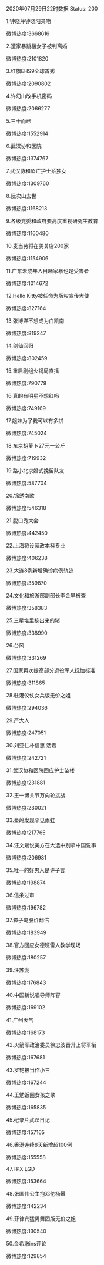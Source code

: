 2020年07月29日22时数据
Status: 200

1.钟晓芹钟晓阳亲吻

微博热度:3668616

2.遭家暴跳楼女子被判离婚

微博热度:2101820

3.红旗EHS9全球首秀

微博热度:2090802

4.许幻山改手机密码

微博热度:2066277

5.三十而已

微博热度:1552914

6.武汉协和医院

微博热度:1374767

7.武汉协和坠亡护士系独女

微博热度:1309760

8.阮次山去世

微博热度:1168213

9.各级党委和政府要高度重视研究生教育

微博热度:1160480

10.麦当劳将在美关店200家

微博热度:1154906

11.广东未成年人目睹家暴也是受害者

微博热度:1014672

12.Hello Kitty被任命为版权宣传大使

微博热度:827164

13.张博洋不想成为白凯南

微博热度:819247

14.剑仙回归

微博热度:802459

15.重启剧组火锅局直播

微博热度:790779

16.真的有明星不想红吗

微博热度:749169

17.姐妹为了我可以有多拼

微博热度:745024

18.东京胡萝卜27元一公斤

微博热度:719932

19.路小北求婚式挽留队友

微博热度:587704

20.锦绣南歌

微博热度:546318

21.脱口秀大会

微博热度:442450

22.上海将设家政本科专业

微博热度:406238

23.大连8例新增确诊病例轨迹

微博热度:359870

24.文化和旅游部副部长李金早被查

微博热度:358383

25.三星堆里挖出来的猪

微博热度:338990

26.台风

微博热度:331269

27.国家再次提高部分退役军人抚恤标准

微博热度:311865

28.驻港仪仗女兵版无价之姐

微博热度:294036

29.严大人

微博热度:247051

30.刘亚仁朴信惠 活着

微博热度:242721

31.武汉协和医院回应护士坠楼

微博热度:231881

32.王一博关节万向轮挑战

微博热度:230021

33.秦岭发现罕见雨蛙

微博热度:217765

34.汪文斌说美方在大选中别拿中国说事

微博热度:206981

35.唯一的好男人是许子言

微博热度:198874

36.信条过审

微博热度:196782

37.獐子岛股价翻倍

微博热度:183949

38.官方回应女德班雷人教学现场

微博热度:180257

39.汪苏泷

微博热度:176843

40.中国新说唱导师阵容

微博热度:169102

41.广州天气

微博热度:168173

42.火箭军政治委员徐忠波晋升上将军衔

微博热度:167681

43.罗艳被当作小三

微博热度:167244

44.王勉饭圈女孩之歌

微博热度:165835

45.纪录片武汉日记

微博热度:157165

46.香港连续8天新增超100例

微博热度:155558

47.FPX LGD

微博热度:153664

48.张国伟公主抱邓伦杨幂

微博热度:142234

49.菲律宾猛男舞团版无价之姐

微博热度:130540

50.金希澈ins评论

微博热度:129854

